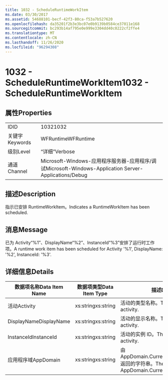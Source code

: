 ```yaml
---
title: 1032 - ScheduleRuntimeWorkItem
ms.date: 03/30/2017
ms.assetid: 54688101-becf-42f3-80ca-f53a7b527620
ms.openlocfilehash: da35201f2b3e3bc07e0b9139b0584ce37011e168
ms.sourcegitcommit: bc293b14af795e0e999e3304dd40c0222cf2ffe4
ms.translationtype: MT
ms.contentlocale: zh-CN
ms.lasthandoff: 11/26/2020
ms.locfileid: "96294308"
---
```

# <a name="1032---scheduleruntimeworkitem"></a><span data-ttu-id="39d94-102">1032 - ScheduleRuntimeWorkItem</span><span class="sxs-lookup"><span data-stu-id="39d94-102">1032 - ScheduleRuntimeWorkItem</span></span>

## <a name="properties"></a><span data-ttu-id="39d94-103">属性</span><span class="sxs-lookup"><span data-stu-id="39d94-103">Properties</span></span>  
  
|||  
|-|-|  
|<span data-ttu-id="39d94-104">ID</span><span class="sxs-lookup"><span data-stu-id="39d94-104">ID</span></span>|<span data-ttu-id="39d94-105">1032</span><span class="sxs-lookup"><span data-stu-id="39d94-105">1032</span></span>|  
|<span data-ttu-id="39d94-106">关键字</span><span class="sxs-lookup"><span data-stu-id="39d94-106">Keywords</span></span>|<span data-ttu-id="39d94-107">WFRuntime</span><span class="sxs-lookup"><span data-stu-id="39d94-107">WFRuntime</span></span>|  
|<span data-ttu-id="39d94-108">级别</span><span class="sxs-lookup"><span data-stu-id="39d94-108">Level</span></span>|<span data-ttu-id="39d94-109">“详细”</span><span class="sxs-lookup"><span data-stu-id="39d94-109">Verbose</span></span>|  
|<span data-ttu-id="39d94-110">通道</span><span class="sxs-lookup"><span data-stu-id="39d94-110">Channel</span></span>|<span data-ttu-id="39d94-111">Microsoft-Windows-应用程序服务器-应用程序/调试</span><span class="sxs-lookup"><span data-stu-id="39d94-111">Microsoft-Windows-Application Server-Applications/Debug</span></span>|  
  
## <a name="description"></a><span data-ttu-id="39d94-112">描述</span><span class="sxs-lookup"><span data-stu-id="39d94-112">Description</span></span>  

 <span data-ttu-id="39d94-113">指示已安排 RuntimeWorkItem。</span><span class="sxs-lookup"><span data-stu-id="39d94-113">Indicates a RuntimeWorkItem has been scheduled.</span></span>  
  
## <a name="message"></a><span data-ttu-id="39d94-114">消息</span><span class="sxs-lookup"><span data-stu-id="39d94-114">Message</span></span>  

 <span data-ttu-id="39d94-115">已为 Activity“%1”、DisplayName“%2”、InstanceId“%3”安排了运行时工作项。</span><span class="sxs-lookup"><span data-stu-id="39d94-115">A runtime work item has been scheduled for Activity '%1', DisplayName: '%2', InstanceId: '%3'.</span></span>  
  
## <a name="details"></a><span data-ttu-id="39d94-116">详细信息</span><span class="sxs-lookup"><span data-stu-id="39d94-116">Details</span></span>  
  
|<span data-ttu-id="39d94-117">数据项名称</span><span class="sxs-lookup"><span data-stu-id="39d94-117">Data Item Name</span></span>|<span data-ttu-id="39d94-118">数据项类型</span><span class="sxs-lookup"><span data-stu-id="39d94-118">Data Item Type</span></span>|<span data-ttu-id="39d94-119">描述</span><span class="sxs-lookup"><span data-stu-id="39d94-119">Description</span></span>|  
|--------------------|--------------------|-----------------|  
|<span data-ttu-id="39d94-120">活动</span><span class="sxs-lookup"><span data-stu-id="39d94-120">Activity</span></span>|<span data-ttu-id="39d94-121">xs:string</span><span class="sxs-lookup"><span data-stu-id="39d94-121">xs:string</span></span>|<span data-ttu-id="39d94-122">活动的类型名称。</span><span class="sxs-lookup"><span data-stu-id="39d94-122">The type name of the activity.</span></span>|  
|<span data-ttu-id="39d94-123">DisplayName</span><span class="sxs-lookup"><span data-stu-id="39d94-123">DisplayName</span></span>|<span data-ttu-id="39d94-124">xs:string</span><span class="sxs-lookup"><span data-stu-id="39d94-124">xs:string</span></span>|<span data-ttu-id="39d94-125">活动的显示名称。</span><span class="sxs-lookup"><span data-stu-id="39d94-125">The display name of the activity.</span></span>|  
|<span data-ttu-id="39d94-126">InstanceId</span><span class="sxs-lookup"><span data-stu-id="39d94-126">InstanceId</span></span>|<span data-ttu-id="39d94-127">xs:string</span><span class="sxs-lookup"><span data-stu-id="39d94-127">xs:string</span></span>|<span data-ttu-id="39d94-128">活动的实例 ID。</span><span class="sxs-lookup"><span data-stu-id="39d94-128">The instance id of the activity.</span></span>|  
|<span data-ttu-id="39d94-129">应用程序域</span><span class="sxs-lookup"><span data-stu-id="39d94-129">AppDomain</span></span>|<span data-ttu-id="39d94-130">xs:string</span><span class="sxs-lookup"><span data-stu-id="39d94-130">xs:string</span></span>|<span data-ttu-id="39d94-131">由 AppDomain.CurrentDomain.FriendlyName 返回的字符串。</span><span class="sxs-lookup"><span data-stu-id="39d94-131">The string returned by AppDomain.CurrentDomain.FriendlyName.</span></span>|
